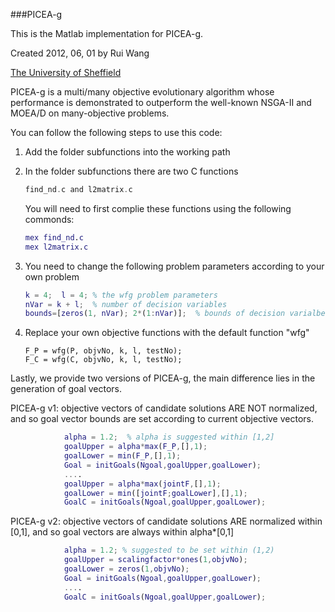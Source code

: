 ###PICEA-g

This is the Matlab implementation for PICEA-g.

Created 2012, 06, 01 by Rui Wang

[The University of Sheffield](http://www.sheffield.ac.uk/)


PICEA-g is a multi/many objective evolutionary algorithm whose performance is 
demonstrated to outperform the well-known NSGA-II and MOEA/D on many-objective problems.

You can follow the following steps to use this code:

1. Add the folder subfunctions into the working path
2. In the folder subfunctions there are two C functions
	
    ```c
    find_nd.c and l2matrix.c
    ```

    You will need to first complie these functions using the following commonds:

    ```matlab
    mex find_nd.c
    mex l2matrix.c
    ```
3. You need to change the following problem parameters according to your own problem

    ```matlab
    k = 4;  l = 4; % the wfg problem parameters 
    nVar = k + l;  % number of decision variables
    bounds=[zeros(1, nVar); 2*(1:nVar)];  % bounds of decision varialbes
    ```
4. Replace your own objective functions with the default function "wfg"

    ```maltab
    F_P = wfg(P, objvNo, k, l, testNo); 
    F_C = wfg(C, objvNo, k, l, testNo);
    ```

Lastly, we provide two versions of PICEA-g, the main difference lies in the generation of goal vectors.

PICEA-g v1: objective vectors of candidate solutions ARE NOT normalized, and so goal vector bounds are 
            set according to current objective vectors.  
			
```matlab            
            alpha = 1.2;  % alpha is suggested within [1,2]
            goalUpper = alpha*max(F_P,[],1); 
            goalLower = min(F_P,[],1); 
            Goal = initGoals(Ngoal,goalUpper,goalLower); 
            .... 
            goalUpper = alpha*max(jointF,[],1);
            goalLower = min([jointF;goalLower],[],1);
            GoalC = initGoals(Ngoal,goalUpper,goalLower); 
```    

PICEA-g v2: objective vectors of candidate solutions ARE normalized within [0,1], and so goal vectors 
            are always within alpha*[0,1]

```matlab            
            alpha = 1.2; % suggested to be set within (1,2)
            goalUpper = scalingfactor*ones(1,objvNo); 
            goalLower = zeros(1,objvNo);
            Goal = initGoals(Ngoal,goalUpper,goalLower);
            .... 
            GoalC = initGoals(Ngoal,goalUpper,goalLower);
```
	
